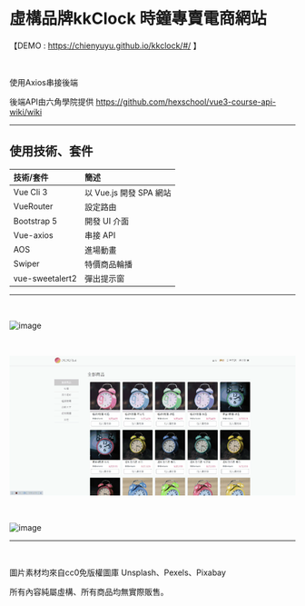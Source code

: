 # 虛構品牌kkClock 時鐘專賣電商網站

【DEMO : https://chienyuyu.github.io/kkclock/#/ 】

<br>

使用Axios串接後端

後端API由六角學院提供
https://github.com/hexschool/vue3-course-api-wiki/wiki
******************
## 使用技術、套件

|  技術/套件   | 簡述  |
| :----- | :----- |
| Vue Cli 3  | 以 Vue.js 開發 SPA 網站 |
| VueRouter  | 設定路由 |
| Bootstrap 5  | 開發 UI 介面 |
| Vue-axios  | 串接 API |
| AOS  | 進場動畫 |
| Swiper  | 特價商品輪播 |
| vue-sweetalert2  | 彈出提示窗 |
****

<br>

![image](demo/CPT2212011347-720x354.gif)

<br>

![image](demo/CPT2210281028-720x352.gif)

<br>

![image](demo/CPT2210281029-720x355.gif)



*****************

<br>

圖片素材均來自cc0免版權圖庫 Unsplash、Pexels、Pixabay

所有內容純屬虛構、所有商品均無實際販售。


